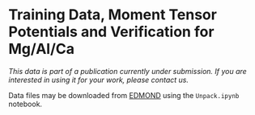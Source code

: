 # Training Data, Moment Tensor Potentials and Verification for Mg/Al/Ca

*This data is part of a publication currently under submission.  If you are interested in using it for your work, please contact us.*

Data files may be downloaded from [EDMOND](https://doi.org/10.17617/3.DYLLSS) using the `Unpack.ipynb` notebook.
